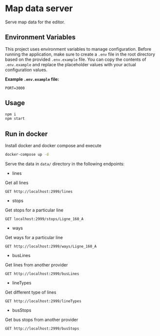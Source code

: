 # Map data server

Serve map data for the editor.


## Environment Variables
This project uses environment variables to manage configuration. Before running the application, make sure to create a `.env` file in the root directory based on the provided `.env.example` file. You can copy the contents of `.env.example` and replace the placeholder values with your actual configuration values.

**Example `.env.example` file:**
```dotenv
PORT=3000
```

## Usage

```sh
npm i
npm start
```

## Run in docker

Install docker and docker compose and execute

```sh
docker-compose up -d
```


Serve the data in `data/` directory in the following endpoints:

- lines

Get all lines

```http
GET http://localhost:2999/lines
```

- stops

Get stops for a particular line

```http
GET localhost:2999/stops/Ligne_160_A
```

- ways

Get ways for a particular line

```http
GET http://localhost:2999/ways/Ligne_160_A
```

- busLines

Get lines from another provider

```http
GET http://localhost:2999/busLines
```

- lineTypes

Get different type of lines

```http
GET http://localhost:2999/lineTypes
```

- busStops

Get bus stops from another provider

```http
GET http://localhost:2999/busStops
```
